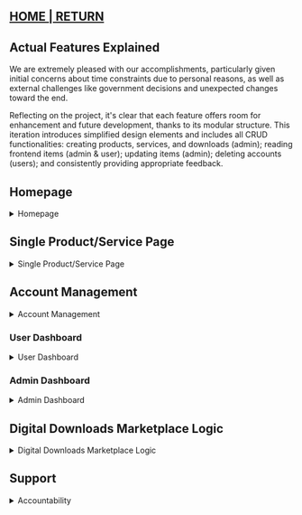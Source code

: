 ## [HOME | RETURN](https://github.com/plexoio/py/tree/main#documentation-index-legacy)

## Actual Features Explained

We are extremely pleased with our accomplishments, particularly given initial concerns about time constraints due to personal reasons, as well as external challenges like government decisions and unexpected changes toward the end.

Reflecting on the project, it's clear that each feature offers room for enhancement and future development, thanks to its modular structure. This iteration introduces simplified design elements and includes all CRUD functionalities: creating products, services, and downloads (admin); reading frontend items (admin & user); updating items (admin); deleting accounts (users); and consistently providing appropriate feedback.

## Homepage

<details>
<summary>Homepage</summary>

### Header & CTA Section
The header introduces users to the platform with a clear call-to-action (CTA) that encourages them to either participate or learn more about the software marketplace.

![Header & CTA Section](../../assets/img/header_cta.png)

### Product & Service Cards & See More Button
The section showcases a highlighted row of product and service cards, each with a brief description and metrics to facilitate an informed choice. A "See More" option allows users to view additional entries.

![Product & Service Cards & See More Button Image](../../assets/img/product_service.png)

### Product Cards & See More
Displays only Product cards. The "See More" link directs users to a comprehensive list of all Product entries.

![Product Cards & See More](../../assets/img/product_instances.png)

### Service Cards & See More
Highlights only Service cards. Users can explore more Service entries by clicking on "See More."

![Service Cards & See More](../../assets/img/service_instances.png)

### Footer
Contains essential links, platform information, newsletter signup, and other resources for users to navigate and understand the platform better.

![Footer](../../assets/img/footer.png)

</details>

## Single Product/Service Page

<details>
<summary>Single Product/Service Page</summary>

![Product/Service Page](../../assets/img/product_service_single.png)

### Card Features
This section details the specifics of the instance, including its description, price, category, likes, comments, newsletter signup and more.

### Add to Cart, Like & Comment Feedback
This feature informs users of the outcome of their actions related to the instance they selected.

### Cart & Payment Process
The cart accumulates the user's choices, allowing them to check out once they have finished selecting their products or services. The cart is versatile; users can increase or decrease the number of items, as well as remove them entirely. Currently, only Stripe payments are accepted, and progressive disclosure is implemented throughout the process.

</details>

## Account Management

<details>
<summary>Account Management</summary>

### Login
The login feature provides a secure interface for users to access their accounts, either manually or through Google login.

![Login](../../assets/img/login.png)

### Signup
This feature allows new users to join the platform by creating an account, either manually or through Google login.

![Signup](../../assets/img/signup.png)

</details>

### User Dashboard

<details>
<summary>User Dashboard</summary>

![User Dashboard](../../assets/img/user_dashboard.png)

#### My Settings
Here, users can modify their personal information, preferences, and limited account settings.

![Settings](../../assets/img/settings.png)

#### My Orders
This section displays a list of orders placed by the user, showing their status, the ability to update them, and other important information.

![My Orders](../../assets/img/orders.png)

#### My Likes & My Comments
Provides an overview of the likes & comments of the user, detailing their action taken.

#### Likes
![My Likes](../../assets/img/likes.png)

#### Comments
![My Comments](../../assets/img/comments.png)

#### My Role
Describes the user's permissions, roles, and capabilities within the platform.

![My Role](../../assets/img/user_role.png)

</details>

### Admin Dashboard

<details>
<summary>Admin Dashboard</summary>

![Admin Dashboard](../../assets/img/admin_dashboard.png)

#### My Settings
In this section, admins can adjust their personal information, preferences, and account settings, which are more extensive compared to regular users.

![Settings](../../assets/img/admin_settings.png)

#### User Management (Future Feature)
- NA

#### Order Management
This page displays all created orders. Edit and details capabilities for each entry are available. Additionally, there is a cleaning button for removing old, unfinished orders.

![Created Orders](../../assets/img/admin_orders.png)

#### Asset Management
Here you'll find options to manage products and services. This section shows how many items have been created and also provides the option to create new ones.

##### Product & Service Control
![Product Control](../../assets/img/admin_product_control.png)

##### Product & Service Create
![Product Create](../../assets/img/admin_product_create.png)

#### File Management
In this section, admins can manage or create download instances that can then be linked to their created products and services.

##### File Control
![File Management Control](../../assets/img/admin_file.png)

##### File Upload
![File Management Upload](../../assets/img/admin_file_upload.png)

#### Comment & Like Management
This area allows the admin to view and manage comments as well as theoretically control likes. The like-update function is active, although changes are not reflected elsewhere in this iteration.

##### Comment
![Comment Image](../../assets/img/admin_comments.png)

##### Like
![Like Image](../../assets/img/admin_likes.png)

#### My Role
This section details the administrative permissions and capabilities available to the user.

![My Role](../../assets/img/admin_role.png)

</details>

## Digital Downloads Marketplace Logic

<details>
<summary>Digital Downloads Marketplace Logic</summary>

#### User Purchases a Product or Service
This process allows users to make purchases using Stripe and create orders. After a successful payment, users can comment and like the product or service they purchased, as well as download the associated file from their user dashboard.

#### Order Instances
This feature allows users to visualize their orders, even if the order was not completed.

</details>

## Support

<details>
<summary>Accountability</summary>

### FAQ
A section containing frequently asked questions about the platform. It may also contain videos to assist users in troubleshooting common issues and learning more about the marketplace.

![FAQ](../../assets/img/faq.png)

### Contact
Provides users with the means to get in touch with platform support for technical issues, feedback, or inquiries.

![Contact](../../assets/img/contact.png)

</details>